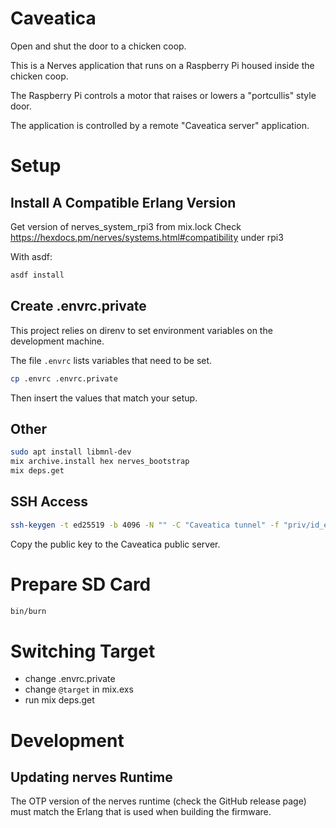 # Caveatica

Open and shut the door to a chicken coop.

This is a Nerves application that runs on a Raspberry Pi
housed inside the chicken coop.

The Raspberry Pi controls a motor that raises or lowers
a "portcullis" style door.

The application is controlled by a remote "Caveatica server"
application.

# Setup

## Install A Compatible Erlang Version

Get version of nerves_system_rpi3 from mix.lock
Check https://hexdocs.pm/nerves/systems.html#compatibility under rpi3

With asdf:

```sh
asdf install
```

## Create .envrc.private

This project relies on direnv to set environment variables on
the development machine.

The file `.envrc` lists variables that need to be set.

```sh
cp .envrc .envrc.private
```

Then insert the values that match your setup.

## Other

```sh
sudo apt install libmnl-dev
mix archive.install hex nerves_bootstrap
mix deps.get
```

## SSH Access

```sh
ssh-keygen -t ed25519 -b 4096 -N "" -C "Caveatica tunnel" -f "priv/id_ed25519"
```

Copy the public key to the Caveatica public server.

# Prepare SD Card

```sh
bin/burn
```

# Switching Target

* change .envrc.private
* change `@target` in mix.exs
* run mix deps.get

# Development

## Updating nerves Runtime

The OTP version of the nerves runtime (check the GitHub release page)
must match the Erlang that is used when building the firmware.
